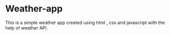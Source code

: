 # Weather-app

This is a simple weather app created using html , css and javascript with the help of weather API.
